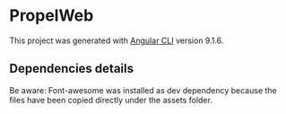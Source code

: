 # PropelWeb

This project was generated with [Angular CLI](https://github.com/angular/angular-cli) version 9.1.6.

## Dependencies details

Be aware: Font-awesome was installed as dev dependency because the files have been copied directly under the assets folder.


